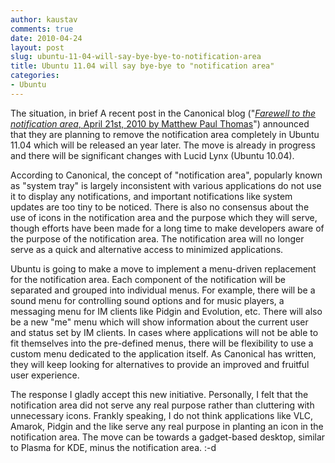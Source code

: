 ```yaml
---
author: kaustav
comments: true
date: 2010-04-24
layout: post
slug: ubuntu-11-04-will-say-bye-bye-to-notification-area
title: Ubuntu 11.04 will say bye-bye to "notification area"
categories:
- Ubuntu
---
```


The situation, in brief
A recent post in the Canonical blog ("[_Farewell to the notification area_, April 21st, 2010 by Matthew Paul Thomas](http://design.canonical.com/2010/04/notification-area/)") announced that they are planning to remove the notification area completely in Ubuntu 11.04 which will be released an year later. The move is already in progress and there will be significant changes with Lucid Lynx (Ubuntu 10.04).<!-- more -->

According to Canonical, the concept of "notification area", popularly known as "system tray" is largely inconsistent with various applications do not use it to display any notifications, and important notifications like system updates are too tiny to be noticed. There is also no consensus about the use of icons in the notification area and the purpose which they will serve, though efforts have been made for a long time to make developers aware of the purpose of the notification area. The notification area will no longer serve as a quick and alternative access to minimized applications.

Ubuntu is going to make a move to implement a menu-driven replacement for the notification area. Each component of the notification will be separated and grouped into individual menus. For example, there will be a sound menu for controlling sound options and for music players, a messaging menu for IM clients like Pidgin and Evolution, etc. There will also be a new "me" menu which will show information about the current user and status set by IM clients. In cases where applications will not be able to fit themselves into the pre-defined menus, there will be flexibility to use a custom menu dedicated to the application itself. As Canonical has written, they will keep looking for alternatives to provide an improved and fruitful user experience.

The response
I gladly accept this new initiative. Personally, I felt that the notification area did not serve any real purpose rather than cluttering with unnecessary icons. Frankly speaking, I do not think applications like VLC, Amarok, Pidgin and the like serve any real purpose in planting an icon in the notification area. The move can be towards a gadget-based desktop, similar to Plasma for KDE, minus the notification area. :-d
